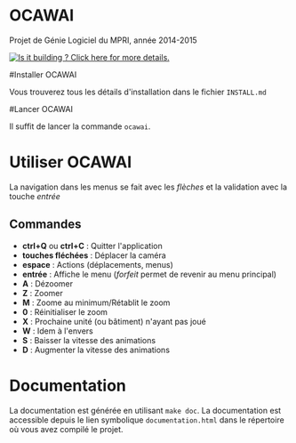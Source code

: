 OCAWAI
======

Projet de Génie Logiciel du MPRI, année 2014-2015

[![Is it building ? Click here for more details.](https://travis-ci.org/GL-MPRI-2014/GL_MPRI_2014.svg?branch=master)](https://travis-ci.org/GL-MPRI-2014/GL_MPRI_2014/builds)


#Installer OCAWAI

Vous trouverez tous les détails d'installation dans le fichier `INSTALL.md`

#Lancer OCAWAI

Il suffit de lancer la commande `ocawai`.


# Utiliser OCAWAI

La navigation dans les menus se fait avec les *flèches* et la validation avec la touche *entrée*

## Commandes

* **ctrl+Q** ou **ctrl+C** : Quitter l'application
* **touches fléchées** : Déplacer la caméra
* **espace** : Actions (déplacements, menus)
* **entrée** : Affiche le menu (*forfeit* permet de revenir au menu
  principal)
* **A** : Dézoomer
* **Z** : Zoomer
* **M** : Zoome au minimum/Rétablit le zoom
* **0** : Réinitialiser le zoom
* **X** : Prochaine unité (ou bâtiment) n'ayant pas joué
* **W** : Idem à l'envers
* **S** : Baisser la vitesse des animations
* **D** : Augmenter la vitesse des animations

# Documentation

La documentation est générée en utilisant `make doc`.
La documentation est accessible depuis le lien symbolique `documentation.html` dans le répertoire où vous avez compilé le projet.
